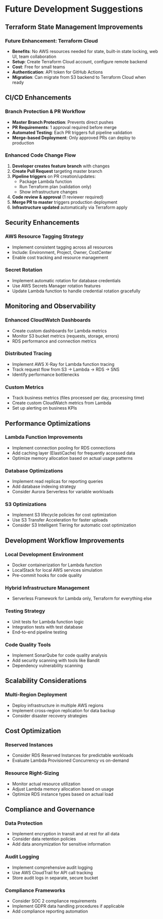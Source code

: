 # Future Development Suggestions

## Terraform State Management Improvements

### Future Enhancement: Terraform Cloud
- **Benefits**: No AWS resources needed for state, built-in state locking, web UI, team collaboration
- **Setup**: Create Terraform Cloud account, configure remote backend
- **Cost**: Free for small teams
- **Authentication**: API token for GitHub Actions
- **Migration**: Can migrate from S3 backend to Terraform Cloud when ready

## CI/CD Enhancements

### Branch Protection & PR Workflow
- **Master Branch Protection**: Prevents direct pushes
- **PR Requirements**: 1 approval required before merge
- **Automated Testing**: Each PR triggers full pipeline validation
- **Merge-based Deployment**: Only approved PRs can deploy to production

### Enhanced Code Change Flow
1. **Developer creates feature branch** with changes
2. **Create Pull Request** targeting master branch
3. **Pipeline triggers** on PR creation/updates:
   - Package Lambda function
   - Run Terraform plan (validation only)
   - Show infrastructure changes
4. **Code review & approval** (1 reviewer required)
5. **Merge PR to master** triggers production deployment
6. **Infrastructure updated** automatically via Terraform apply

## Security Enhancements

### AWS Resource Tagging Strategy
- Implement consistent tagging across all resources
- Include: Environment, Project, Owner, CostCenter
- Enable cost tracking and resource management

### Secret Rotation
- Implement automatic rotation for database credentials
- Use AWS Secrets Manager rotation features
- Update Lambda function to handle credential rotation gracefully

## Monitoring and Observability

### Enhanced CloudWatch Dashboards
- Create custom dashboards for Lambda metrics
- Monitor S3 bucket metrics (requests, storage, errors)
- RDS performance and connection metrics

### Distributed Tracing
- Implement AWS X-Ray for Lambda function tracing
- Track request flow from S3 → Lambda → RDS → SNS
- Identify performance bottlenecks

### Custom Metrics
- Track business metrics (files processed per day, processing time)
- Create custom CloudWatch metrics from Lambda
- Set up alerting on business KPIs

## Performance Optimizations

### Lambda Function Improvements
- Implement connection pooling for RDS connections
- Add caching layer (ElastiCache) for frequently accessed data
- Optimize memory allocation based on actual usage patterns

### Database Optimizations
- Implement read replicas for reporting queries
- Add database indexing strategy
- Consider Aurora Serverless for variable workloads

### S3 Optimizations
- Implement S3 lifecycle policies for cost optimization
- Use S3 Transfer Acceleration for faster uploads
- Consider S3 Intelligent Tiering for automatic cost optimization

## Development Workflow Improvements

### Local Development Environment
- Docker containerization for Lambda function
- LocalStack for local AWS services simulation
- Pre-commit hooks for code quality

### Hybrid Infrastructure Management
- Serverless Framework for Lambda only, Terraform for everything else

### Testing Strategy
- Unit tests for Lambda function logic
- Integration tests with test database
- End-to-end pipeline testing

### Code Quality Tools
- Implement SonarQube for code quality analysis
- Add security scanning with tools like Bandit
- Dependency vulnerability scanning

## Scalability Considerations

### Multi-Region Deployment
- Deploy infrastructure in multiple AWS regions
- Implement cross-region replication for data backup
- Consider disaster recovery strategies

## Cost Optimization

### Reserved Instances
- Consider RDS Reserved Instances for predictable workloads
- Evaluate Lambda Provisioned Concurrency vs on-demand

### Resource Right-Sizing
- Monitor actual resource utilization
- Adjust Lambda memory allocation based on usage
- Optimize RDS instance types based on actual load

## Compliance and Governance

### Data Protection
- Implement encryption in transit and at rest for all data
- Consider data retention policies
- Add data anonymization for sensitive information

### Audit Logging
- Implement comprehensive audit logging
- Use AWS CloudTrail for API call tracking
- Store audit logs in separate, secure bucket

### Compliance Frameworks
- Consider SOC 2 compliance requirements
- Implement GDPR data handling procedures if applicable
- Add compliance reporting automation
